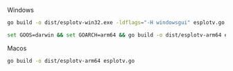 Windows
```bash
go build -o dist/esplotv-win32.exe -ldflags="-H windowsgui" esplotv.go

set GOOS=darwin && set GOARCH=arm64 && go build -o dist/esplotv-arm64 esplotv.go
```

Macos
```bash
go build -o dist/esplotv-arm64 esplotv.go
```